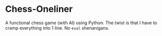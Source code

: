 # Chess-Oneliner
A functional chess game (with AI) using Python. The twist is that I have to cramp everything into 1 line. No `eval` shenanigans.
